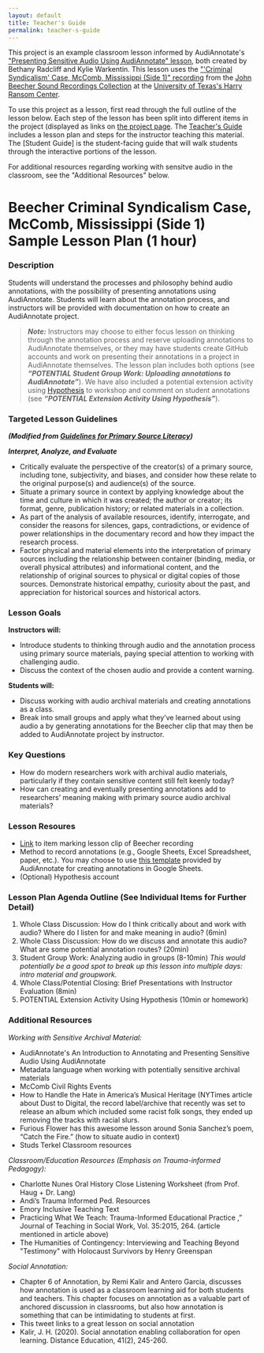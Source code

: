 ```yaml
---
layout: default
title: Teacher's Guide
permalink: teacher-s-guide
---
```

<!-- Add an essay or interpretive material below this line,
using HTML or markdown.  Do not modify this file above this line -->

This project is an example classroom lesson informed by AudiAnnotate's ["Presenting Sensitive Audio Using AudiAnnotate" lesson](https://hipstas.github.io/AudiAnnotate/lessonplan.html), both created by Bethany Radcliff and Kylie Warkentin. This lesson uses the ["'Criminal Syndicalism' Case, McComb, Mississippi (Side 1)" recording](https://hrc.contentdm.oclc.org/digital/collection/p15878coll1/id/37/rec/1) from the [John Beecher Sound Recordings Collection](https://hrc.contentdm.oclc.org/digital/collection/p15878coll1) at the [University of Texas's Harry Ransom Center](https://www.hrc.utexas.edu). 

To use this project as a lesson, first read through the full outline of the lesson below. Each step of the lesson has been split into different items in the project (displayed as links on [the project page](https://bethanycayeradcliff.github.io/sensitive--audio--lesson-plan-guide/). The [Teacher's Guide]() includes a lesson plan and steps for the instructor teaching this material. The [Student Guide] is the student-facing guide that will walk students through the interactive portions of the lesson. 

For additional resources regarding working with sensitve audio in the classroom, see the "Additional Resources" below.  


# Beecher Criminal Syndicalism Case, McComb, Mississippi (Side 1) Sample Lesson Plan (1 hour)

### Description
Students will understand the processes and philosophy behind audio annotations, with the possibility of presenting annotations using AudiAnnotate. Students will learn about the annotation process, and instructors will be provided with documentation on how to create an AudiAnnotate project. 

> **_Note:_**  Instructors may choose to either focus lesson on thinking through the annotation process and reserve uploading annotations to AudiAnnotate themselves, or they may have students create GitHub accounts and work on presenting their annotations in a project in AudiAnnotate themselves. The lesson plan includes both options (see ***“POTENTIAL Student Group Work: Uploading annotations to AudiAnnotate”***). We have also included a potential extension activity using [Hypothesis](https://web.hypothes.is) to workshop and comment on student annotations (see ***“POTENTIAL Extension Activity Using Hypothesis”***).

### Targeted Lesson Guidelines
***(Modified from [Guidelines for Primary Source Literacy](https://www2.archivists.org/sites/all/files/GuidelinesForPrimarySourceLiteracy-June2018.pdf))***

***Interpret, Analyze, and Evaluate***
- Critically evaluate the perspective of the creator(s) of a primary source, including tone, subjectivity, and biases, and consider how these relate to the original purpose(s) and audience(s) of the source.
- Situate a primary source in context by applying knowledge about the time and culture in which it was created; the author or creator; its format, genre, publication history; or related materials in a collection.
- As part of the analysis of available resources, identify, interrogate, and consider the reasons for silences, gaps, contradictions, or evidence of power relationships in the documentary record and how they impact the research process.
- Factor physical and material elements into the interpretation of primary sources including the relationship between container (binding, media, or overall physical attributes) and informational content, and the relationship of original sources to physical or digital copies of those sources.
Demonstrate historical empathy, curiosity about the past, and appreciation for historical sources and historical actors.


### Lesson Goals
**Instructors will:**
- Introduce students to thinking through audio and the annotation process using primary source materials, paying special attention to working with challenging audio.
- Discuss the context of the chosen audio and provide a content warning.

**Students will:**
- Discuss working with audio archival materials and creating annotations as a class.
- Break into small groups and apply what they’ve learned about using audio a by generating annotations for the Beecher clip that may then be added to AudiAnnotate project by instructor.

### Key Questions
- How do modern researchers  work with archival audio materials, particularly if they contain sensitive content still felt keenly today? 
- How can creating and eventually presenting annotations add to researchers’ meaning making with primary source audio archival materials?

### Lesson Resoures
- [Link](https://kywark.github.io/example-beecher-syndicalism-lesson/lesson-clip-from-criminal-syndicalism-case-mccomb-mississippi-side-1-/#?c=&m=&s=&cv=) to item marking lesson clip of Beecher recording
- Method to record annotations (e.g., Google Sheets, Excel Spreadsheet, paper, etc.). You may choose to use [this template](https://docs.google.com/spreadsheets/u/2/d/1ImjhjLD1g-lQulJX3UJe4Y91z04EOriYCqiN1rz9gnw/copy#gid=0) provided by AudiAnnotate for creating annotations in Google Sheets.
- (Optional) Hypothesis account

### Lesson Plan Agenda Outline (See Individual Items for Further Detail)
1. Whole Class Discussion: How do I think critically about and work with audio? Where do I listen for and make meaning in audio? (6min)
2. Whole Class Discussion: How do we discuss and annotate this audio? What are some potential annotation routes? (20min)
3. Student Group Work: Analyzing audio in groups (8-10min) <em> This would potentially be a good spot to break up this lesson into multiple days: intro material and groupwork.</em>
4. Whole Class/Potential Closing: Brief Presentations with Instructor Evaluation (8min)
5. POTENTIAL Extension Activity Using Hypothesis (10min or homework)

### Additional Resources
<em>Working with Sensitive Archival Material:</em>
- AudiAnnotate's An Introduction to Annotating and Presenting Sensitive Audio Using AudiAnnotate
- Metadata language when working with potentially sensitive archival materials
- McComb Civil Rights Events
- How to Handle the Hate in America’s Musical Heritage (NYTimes article about Dust to Digital, the record label/archive that recently was set to release an album which included some racist folk songs, they ended up removing the tracks with racial slurs.  
- Furious Flower has this awesome lesson around Sonia Sanchez’s poem, “Catch the Fire.” (how to situate audio in context)
- Studs Terkel Classroom resources

<em>Classroom/Education Resources (Emphasis on Trauma-informed Pedagogy):</em>
- Charlotte Nunes Oral History Close Listening Worksheet (from Prof. Haug + Dr. Lang)
- Andi’s Trauma Informed Ped. Resources
- Emory Inclusive Teaching Text
- Practicing What We Teach: Trauma-Informed Educational Practice ,” Journal of Teaching in Social Work, Vol. 35:2015, 264. (article mentioned in article above)
- The Humanities of Contingency: Interviewing and Teaching Beyond "Testimony" with Holocaust Survivors by Henry Greenspan 

<em>Social Annotation:</em>
- Chapter 6 of Annotation, by Remi Kalir and Antero Garcia, discusses how annotation is used as a classroom learning aid for both students and teachers. This chapter focuses on annotation as a valuable part of anchored discussion in classrooms, but also how annotation is something that can be intimidating to students at first. 
- This tweet links to a great lesson on social annotation 
- Kalir, J. H. (2020). Social annotation enabling collaboration for open learning. Distance Education, 41(2), 245-260.
